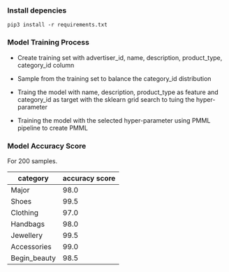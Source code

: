 ### Install depencies
```
pip3 install -r requirements.txt
```


### Model Training Process
- Create training set with advertiser_id, name, description, product_type, category_id column
  
- Sample from the training set to balance the category_id distribution

- Traing the model with name, description, product_type as feature and category_id as target with the 
   sklearn grid search to tuing the hyper-parameter

- Training the model with the selected hyper-parameter using PMML pipeline to create PMML
  



### Model Accuracy Score

For 200 samples.

| category     | accuracy score |
| ------------ | -------------- |
| Major        | 98.0           |
| Shoes        | 99.5           |
| Clothing     | 97.0           |
| Handbags     | 98.0           |
| Jewellery    | 99.5           |
| Accessories  | 99.0           |
| Begin_beauty | 98.5           |

